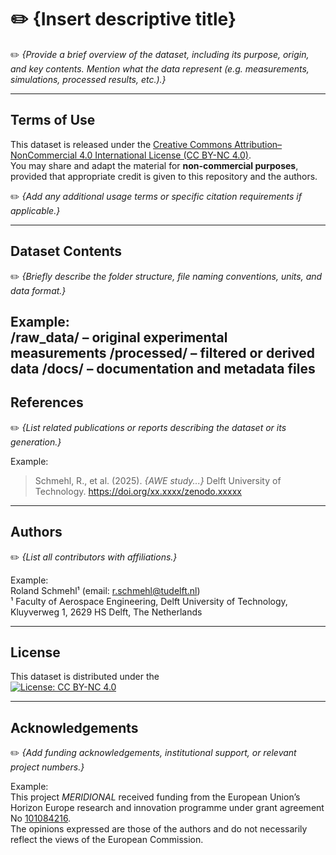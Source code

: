 # ✏️ {Insert descriptive title}

✏️ *{Provide a brief overview of the dataset, including its purpose, origin, and key contents. Mention what the data represent (e.g. measurements, simulations, processed results, etc.).}*

---

## Terms of Use

This dataset is released under the [Creative Commons Attribution–NonCommercial 4.0 International License (CC BY-NC 4.0)](https://creativecommons.org/licenses/by-nc/4.0/).  
You may share and adapt the material for **non-commercial purposes**, provided that appropriate credit is given to this repository and the authors.

✏️ *{Add any additional usage terms or specific citation requirements if applicable.}*

---

## Dataset Contents

✏️ *{Briefly describe the folder structure, file naming conventions, units, and data format.}*

Example:  
/raw_data/ – original experimental measurements
/processed/ – filtered or derived data
/docs/ – documentation and metadata files
---

## References

✏️ *{List related publications or reports describing the dataset or its generation.}*

Example:  
> Schmehl, R., et al. (2025). *{AWE study...}* Delft University of Technology. https://doi.org/xx.xxxx/zenodo.xxxxx

---

## Authors

✏️ *{List all contributors with affiliations.}*

Example:  
Roland Schmehl¹ (email: r.schmehl@tudelft.nl)  
¹ Faculty of Aerospace Engineering, Delft University of Technology, Kluyverweg 1, 2629 HS Delft, The Netherlands

---

## License

This dataset is distributed under the  
[![License: CC BY-NC 4.0](https://img.shields.io/badge/License-CC%20BY--NC%204.0-lightgrey.svg)](https://creativecommons.org/licenses/by-nc/4.0/)

---

## Acknowledgements

✏️ *{Add funding acknowledgements, institutional support, or relevant project numbers.}*

Example:  
This project *MERIDIONAL* received funding from the European Union’s Horizon Europe research and innovation programme under grant agreement No [101084216](https://doi.org/10.3030/101084216).  
The opinions expressed are those of the authors and do not necessarily reflect the views of the European Commission.

